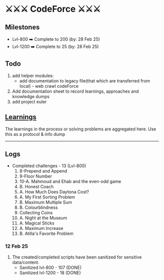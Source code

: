 
# ⚔️⚔️⚔️ CodeForce ⚔️⚔️⚔️

## Milestones
* Lvl-800 ➡️ Complete to 200 (by: 28 Feb 25)
* Lvl-1200 ➡️ Complete to 25 (by: 28 Feb 25)

## Todo
1. add helper modules: 
   - add documentation to legacy file(that which are transferred from local) - web crawl codeForce 
2. Add documentation sheet to record learnings, approaches and knowledge dumps
3. add project euler


##  [Learnings](./Learnings.md)
The learnings in the process or solving problems are aggregated here. Use this as a protocol & info dump
<hr>

## Logs

* Completed challenges - 13 (Lvl-800)
  1. 8-Prepend and Append
  2. 9-Floor Number
  3. 10-A. Mahmoud and Ehab and the even-odd game
  4. B. Honest Coach
  5. A. How Much Does Daytona Cost?
  6. A. My First Sorting Problem
  7. B. Maximum Multiple Sum
  8. B. Colourblindness
  9. Collecting Coins
  10. A. Night at the Museum
  11. A. Magical Sticks 
  12. A. Maximum Increase
  13. B. Atilla's Favorite Problem
   
### 12 Feb 25
1. The created/completed scripts have been sanitized for sensitive data/content. 
    * Sanitized lvl-800 - 107 (DONE)
    * Sanitized lvl-1200 - 18 (DONE)
